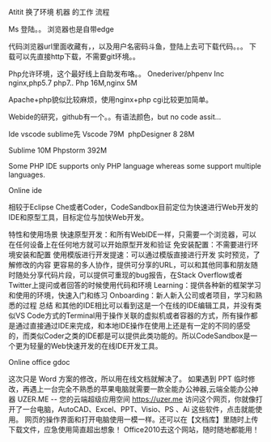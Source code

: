 Atitit 换了环境 机器 的工作 流程

Ms  登陆。。
浏览器也是自带edge


代码浏览器url里面收藏有，，以及用户名密码斗鱼，登陆上去可下载代码。。。
下载可以先直接http下载，不需要git环境。。


Php允许环境，这个最好线上自助发布咯。。
Onederiver/phpenv
Inc nginx,php5.7 php7..
Php 16M,nginx 5M

Apache+php貌似比较麻烦，使用nginx+php cgi比较更加简单。

Webide的研究，github有一个。。有语法颜色，but no code assit...

Ide  vscode sublime先
Vscode  79M    phpDesigner 8  28M

Sublime 10M
Phpstorm  392M




Some PHP IDE supports only PHP language whereas some support multiple languages.


Online ide

相较于Eclipse Che或者Coder，CodeSandbox目前定位为快速进行Web开发的IDE和原型工具，目标定位与加快Web开发。

特性和使用场景
快速原型开发：和所有WebIDE一样，只需要一个浏览器，可以在任何设备上在任何地方就可以开始原型开发和验证
免安装配置：不需要进行环境安装和配置
使用模版进行开发提速：可以通过模版直接进行开发
实时预览，了解修改的内容
更容易的多人协作，提供可分享的URL，可以和其他同事和朋友随时随处分享代码片段，可以提供可重现的bug报告，在Stack Overflow或者Twitter上提问或者回答的时候使用代码和环境
Learning：提供各种新的框架学习和使用的环境，快速入门和练习
Onboarding：新人新入公司或者项目，学习和熟悉的过程
总结
和其他的IDE相比可以看到这是一个在线的IDE编辑工具，并没有类似VS Code方式的Terminal用于操作关联的虚拟机或者容器的方式，所有操作都是通过直接通过IDE来完成，和本地IDE操作在使用上还是有一定的不同的感受的，而类似Coder之类的IDE都是可以提供此类功能的。所以CodeSandbox是一个更为轻量的Web快速开发的在线IDE开发工具。


Online office gdoc


这次只是 Word 方案的修改，所以用在线文档就解决了。
如果遇到 PPT 临时修改，再遇上一台完全不熟悉的苹果电脑就需要一款全能办公神器,云端全能办公神器
UZER.ME -- 您的云端超级应用空间
https://uzer.me
访问这个网页，你就像打开了一台电脑，AutoCAD、Excel、PPT、Visio、PS 、Ai 这些软件，点击就能使用。
网页的操作界面和打开电脑使用一模一样。还可以在【文档库】里随时上传下载文件，应急使用简直超出想象！
Office2010去这个网站，随时随地都能用！

